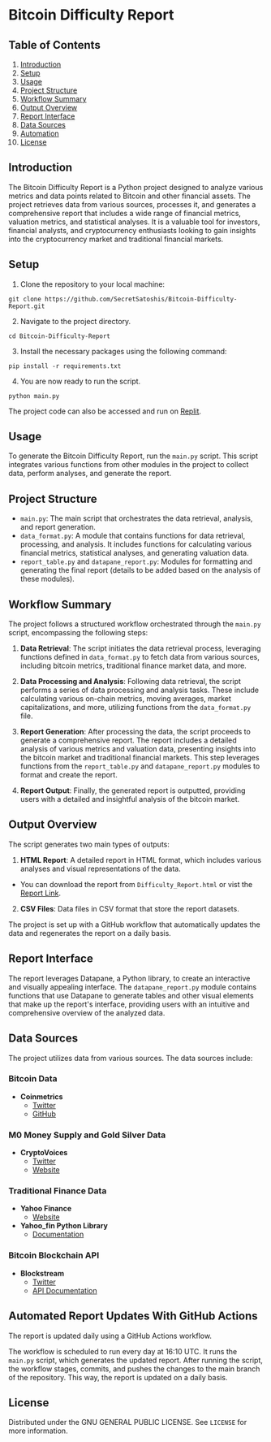 # Bitcoin Difficulty Report

## Table of Contents
1. [Introduction](#introduction)
2. [Setup](#setup)
3. [Usage](#usage)
4. [Project Structure](#project-structure)
5. [Workflow Summary](#workflow-summary)
6. [Output Overview](#output-overview)
7. [Report Interface](#report-interface)
8. [Data Sources](#data-sources)
9. [Automation](#Automated-report-updates-with-gitHub-actions)
10. [License](#license)

## Introduction
The Bitcoin Difficulty Report is a Python project designed to analyze various metrics and data points related to Bitcoin and other financial assets. The project retrieves data from various sources, processes it, and generates a comprehensive report that includes a wide range of financial metrics, valuation metrics, and statistical analyses. It is a valuable tool for investors, financial analysts, and cryptocurrency enthusiasts looking to gain insights into the cryptocurrency market and traditional financial markets.

## Setup
1. Clone the repository to your local machine:
 ```
git clone https://github.com/SecretSatoshis/Bitcoin-Difficulty-Report.git
 ```
2. Navigate to the project directory.
 ```
cd Bitcoin-Difficulty-Report
 ```
3. Install the necessary packages using the following command:
 ```
pip install -r requirements.txt
 ```
4. You are now ready to run the script.
 ```
python main.py
 ```

The project code can also be accessed and run on [Replit](https://replit.com/@SecretSatoshis/Bitcoin-Difficulty-Report).

## Usage
To generate the Bitcoin Difficulty Report, run the `main.py` script. This script integrates various functions from other modules in the project to collect data, perform analyses, and generate the report.


## Project Structure
- `main.py`: The main script that orchestrates the data retrieval, analysis, and report generation.
- `data_format.py`: A module that contains functions for data retrieval, processing, and analysis. It includes functions for calculating various financial metrics, statistical analyses, and generating valuation data.
- `report_table.py` and `datapane_report.py`: Modules for formatting and generating the final report (details to be added based on the analysis of these modules).

## Workflow Summary
The project follows a structured workflow orchestrated through the `main.py` script, encompassing the following steps:

1. **Data Retrieval**: The script initiates the data retrieval process, leveraging functions defined in `data_format.py` to fetch data from various sources, including bitcoin metrics, traditional finance market data, and more.

2. **Data Processing and Analysis**: Following data retrieval, the script performs a series of data processing and analysis tasks. These include calculating various on-chain metrics, moving averages, market capitalizations, and more, utilizing functions from the `data_format.py` file.

3. **Report Generation**: After processing the data, the script proceeds to generate a comprehensive report. The report includes a detailed analysis of various metrics and valuation data, presenting insights into the bitcoin market and traditional financial markets. This step leverages functions from the `report_table.py` and `datapane_report.py` modules to format and create the report.

4. **Report Output**: Finally, the generated report is outputted, providing users with a detailed and insightful analysis of the bitcoin market.

## Output Overview
The script generates two main types of outputs:
1. **HTML Report**: A detailed report in HTML format, which includes various analyses and visual representations of the data.
- You can download the report from `Difficulty_Report.html` or vist the [Report Link](https://secretsatoshis.github.io/Bitcoin-Difficulty-Report/Difficulty_Report.html).
2. **CSV Files**: Data files in CSV format that store the report datasets.

The project is set up with a GitHub workflow that automatically updates the data and regenerates the report on a daily basis.

## Report Interface
The report leverages Datapane, a Python library, to create an interactive and visually appealing interface. The `datapane_report.py` module contains functions that use Datapane to generate tables and other visual elements that make up the report's interface, providing users with an intuitive and comprehensive overview of the analyzed data.

## Data Sources
The project utilizes data from various sources. The data sources include:

### Bitcoin Data
- **Coinmetrics**
  - [Twitter](https://twitter.com/coinmetrics)
  - [GitHub](https://github.com/coinmetrics/data/tree/master/csv)

### M0 Money Supply and Gold Silver Data
- **CryptoVoices**
  - [Twitter](https://twitter.com/crypto_voices?lang=en)
  - [Website](https://porkopolis.io/basemoney)

### Traditional Finance Data
- **Yahoo Finance**
  - [Website](https://finance.yahoo.com/)
- **Yahoo_fin Python Library**
  - [Documentation](https://theautomatic.net/yahoo_fin-documentation/)

### Bitcoin Blockchain API
- **Blockstream**
  - [Twitter](https://twitter.com/Blockstream)
  - [API Documentation](https://github.com/Blockstream/esplora/blob/master/API.md)

## Automated Report Updates With GitHub Actions

The report is updated daily using a GitHub Actions workflow. 

The workflow is scheduled to run every day at 16:10 UTC. It runs the `main.py` script, which generates the updated report. After running the script, the workflow stages, commits, and pushes the changes to the main branch of the repository. This way, the report is updated on a daily basis.


## License
Distributed under the GNU GENERAL PUBLIC LICENSE. See `LICENSE` for more information.
